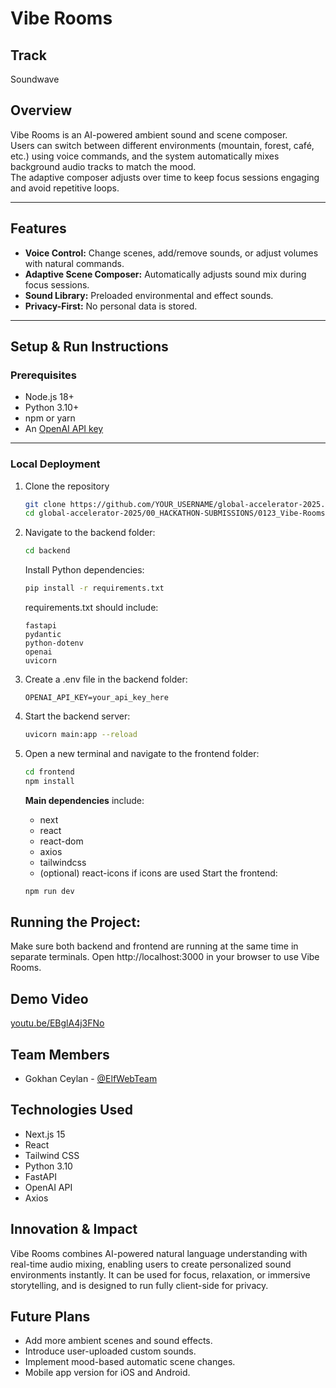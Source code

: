 # Vibe Rooms

## Track

Soundwave

## Overview

Vibe Rooms is an AI-powered ambient sound and scene composer.  
Users can switch between different environments (mountain, forest, café, etc.) using voice commands, and the system automatically mixes background audio tracks to match the mood.  
The adaptive composer adjusts over time to keep focus sessions engaging and avoid repetitive loops.

---

## Features

- **Voice Control:** Change scenes, add/remove sounds, or adjust volumes with natural commands.
- **Adaptive Scene Composer:** Automatically adjusts sound mix during focus sessions.
- **Sound Library:** Preloaded environmental and effect sounds.
- **Privacy-First:** No personal data is stored.

---

## Setup & Run Instructions

### Prerequisites

- Node.js 18+
- Python 3.10+
- npm or yarn
- An [OpenAI API key](https://platform.openai.com/account/api-keys)

---

### Local Deployment

1. Clone the repository

   ```bash
   git clone https://github.com/YOUR_USERNAME/global-accelerator-2025.git
   cd global-accelerator-2025/00_HACKATHON-SUBMISSIONS/0123_Vibe-Rooms
   ```

2. Navigate to the backend folder:
   ```bash
   cd backend
   ```
   Install Python dependencies:
   ```bash
   pip install -r requirements.txt
   ```
   requirements.txt should include:
   ```
   fastapi
   pydantic
   python-dotenv
   openai
   uvicorn
   ```
3. Create a .env file in the backend folder:
   ```
   OPENAI_API_KEY=your_api_key_here
   ```
4. Start the backend server:
   ```bash
   uvicorn main:app --reload
   ```
5. Open a new terminal and navigate to the frontend folder:
   ```bash
   cd frontend
   npm install
   ```
   **Main dependencies** include:
   - next
   - react
   - react-dom
   - axios
   - tailwindcss
   - (optional) react-icons if icons are used
     Start the frontend:
   ```bash
   npm run dev
   ```

## Running the Project:

Make sure both backend and frontend are running at the same time in separate terminals.
Open http://localhost:3000 in your browser to use Vibe Rooms.

## Demo Video

[youtu.be/EBglA4j3FNo](https://youtu.be/EBglA4j3FNo)

## Team Members

- Gokhan Ceylan - [@ElfWebTeam](https://github.com/ElfWebTeam)

## Technologies Used

- Next.js 15
- React
- Tailwind CSS
- Python 3.10
- FastAPI
- OpenAI API
- Axios

## Innovation & Impact

Vibe Rooms combines AI-powered natural language understanding with real-time audio mixing,
enabling users to create personalized sound environments instantly.
It can be used for focus, relaxation, or immersive storytelling, and is designed to run fully client-side for privacy.

## Future Plans

- Add more ambient scenes and sound effects.
- Introduce user-uploaded custom sounds.
- Implement mood-based automatic scene changes.
- Mobile app version for iOS and Android.
